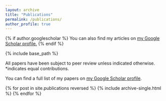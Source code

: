 ```yaml
---
layout: archive
title: "Publications"
permalink: /publications/
author_profile: true
---
```


{% if author.googlescholar %}
  You can also find my articles on <u><a href="{{author.googlescholar}}">my Google Scholar profile</a>.</u>
{% endif %}

{% include base_path %}

All papers have been subject to peer review unless indicated otherwise. *indicates equal contributions.

You can find a full list of my papers on <u><a href="https://scholar.google.com/citations?user=OwBrmXwAAAAJ">my Google Scholar profile</a></u>.

{% for post in site.publications reversed %}
  {% include archive-single.html %}
{% endfor %}

